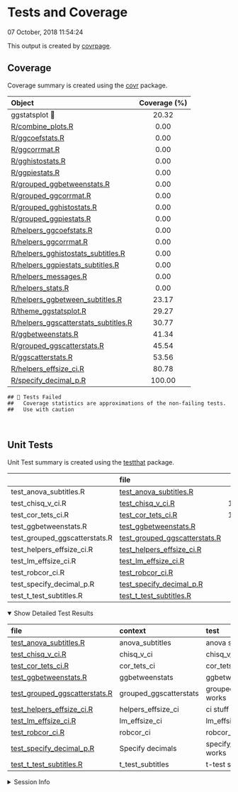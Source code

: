 Tests and Coverage
================
07 October, 2018 11:54:24

This output is created by
[covrpage](https://github.com/yonicd/covrpage).

## Coverage

Coverage summary is created using the
[covr](https://github.com/r-lib/covr)
package.

| Object                                                                            | Coverage (%) |
| :-------------------------------------------------------------------------------- | :----------: |
| ggstatsplot 🔴                                                                     |    20.32     |
| [R/combine\_plots.R](../R/combine_plots.R)                                        |     0.00     |
| [R/ggcoefstats.R](../R/ggcoefstats.R)                                             |     0.00     |
| [R/ggcorrmat.R](../R/ggcorrmat.R)                                                 |     0.00     |
| [R/gghistostats.R](../R/gghistostats.R)                                           |     0.00     |
| [R/ggpiestats.R](../R/ggpiestats.R)                                               |     0.00     |
| [R/grouped\_ggbetweenstats.R](../R/grouped_ggbetweenstats.R)                      |     0.00     |
| [R/grouped\_ggcorrmat.R](../R/grouped_ggcorrmat.R)                                |     0.00     |
| [R/grouped\_gghistostats.R](../R/grouped_gghistostats.R)                          |     0.00     |
| [R/grouped\_ggpiestats.R](../R/grouped_ggpiestats.R)                              |     0.00     |
| [R/helpers\_ggcoefstats.R](../R/helpers_ggcoefstats.R)                            |     0.00     |
| [R/helpers\_ggcorrmat.R](../R/helpers_ggcorrmat.R)                                |     0.00     |
| [R/helpers\_gghistostats\_subtitles.R](../R/helpers_gghistostats_subtitles.R)     |     0.00     |
| [R/helpers\_ggpiestats\_subtitles.R](../R/helpers_ggpiestats_subtitles.R)         |     0.00     |
| [R/helpers\_messages.R](../R/helpers_messages.R)                                  |     0.00     |
| [R/helpers\_stats.R](../R/helpers_stats.R)                                        |     0.00     |
| [R/helpers\_ggbetween\_subtitles.R](../R/helpers_ggbetween_subtitles.R)           |    23.17     |
| [R/theme\_ggstatsplot.R](../R/theme_ggstatsplot.R)                                |    29.27     |
| [R/helpers\_ggscatterstats\_subtitles.R](../R/helpers_ggscatterstats_subtitles.R) |    30.77     |
| [R/ggbetweenstats.R](../R/ggbetweenstats.R)                                       |    41.34     |
| [R/grouped\_ggscatterstats.R](../R/grouped_ggscatterstats.R)                      |    45.54     |
| [R/ggscatterstats.R](../R/ggscatterstats.R)                                       |    53.56     |
| [R/helpers\_effsize\_ci.R](../R/helpers_effsize_ci.R)                             |    80.78     |
| [R/specify\_decimal\_p.R](../R/specify_decimal_p.R)                               |    100.00    |

    ## 🔴 Tests Failed
    ##   Coverage statistics are approximations of the non-failing tests.
    ##   Use with caution

<br>

## Unit Tests

Unit Test summary is created using the
[testthat](https://github.com/r-lib/testthat)
package.

|                                 | file                                                                      |  n |  time | error | failed | skipped | warning |
| ------------------------------- | :------------------------------------------------------------------------ | -: | ----: | ----: | -----: | ------: | ------: |
| test\_anova\_subtitles.R        | [test\_anova\_subtitles.R](testthat/test_anova_subtitles.R)               |  4 | 0.973 |     0 |      0 |       0 |       0 |
| test\_chisq\_v\_ci.R            | [test\_chisq\_v\_ci.R](testthat/test_chisq_v_ci.R)                        | 10 | 0.010 |     0 |      0 |       0 |       0 |
| test\_cor\_tets\_ci.R           | [test\_cor\_tets\_ci.R](testthat/test_cor_tets_ci.R)                      | 12 | 0.013 |     0 |      0 |       0 |       0 |
| test\_ggbetweenstats.R          | [test\_ggbetweenstats.R](testthat/test_ggbetweenstats.R)                  |  1 | 1.318 |     0 |      0 |       1 |       0 |
| test\_grouped\_ggscatterstats.R | [test\_grouped\_ggscatterstats.R](testthat/test_grouped_ggscatterstats.R) |  1 | 0.129 |     0 |      0 |       0 |       0 |
| test\_helpers\_effsize\_ci.R    | [test\_helpers\_effsize\_ci.R](testthat/test_helpers_effsize_ci.R)        |  5 | 0.006 |     0 |      0 |       0 |       0 |
| test\_lm\_effsize\_ci.R         | [test\_lm\_effsize\_ci.R](testthat/test_lm_effsize_ci.R)                  |  9 | 0.010 |     0 |      2 |       0 |       0 |
| test\_robcor\_ci.R              | [test\_robcor\_ci.R](testthat/test_robcor_ci.R)                           |  8 | 0.008 |     0 |      0 |       0 |       0 |
| test\_specify\_decimal\_p.R     | [test\_specify\_decimal\_p.R](testthat/test_specify_decimal_p.R)          |  3 | 0.002 |     0 |      0 |       0 |       0 |
| test\_t\_test\_subtitles.R      | [test\_t\_test\_subtitles.R](testthat/test_t_test_subtitles.R)            |  1 | 0.632 |     0 |      0 |       0 |       0 |

<details open>

<summary> Show Detailed Test Results
</summary>

| file                                                                             | context                 | test                          | status  |  n |  time |
| :------------------------------------------------------------------------------- | :---------------------- | :---------------------------- | :------ | -: | ----: |
| [test\_anova\_subtitles.R](testthat/test_anova_subtitles.R#L30_L33)              | anova\_subtitles        | anova subtitles work          | PASS    |  4 | 0.973 |
| [test\_chisq\_v\_ci.R](testthat/test_chisq_v_ci.R#L36)                           | chisq\_v\_ci            | chisq\_v\_ci works            | PASS    | 10 | 0.010 |
| [test\_cor\_tets\_ci.R](testthat/test_cor_tets_ci.R#L36)                         | cor\_tets\_ci           | cor\_tets\_ci works           | PASS    | 12 | 0.013 |
| [test\_ggbetweenstats.R](testthat/test_ggbetweenstats.R#L17_L20)                 | ggbetweenstats          | ggbetweenstats works          | SKIPPED |  1 | 1.318 |
| [test\_grouped\_ggscatterstats.R](testthat/test_grouped_ggscatterstats.R#L7_L15) | grouped\_ggscatterstats | grouped\_ggscatterstats works | PASS    |  1 | 0.129 |
| [test\_helpers\_effsize\_ci.R](testthat/test_helpers_effsize_ci.R#L54)           | helpers\_effsize\_ci    | ci stuff works                | PASS    |  5 | 0.006 |
| [test\_lm\_effsize\_ci.R](testthat/test_lm_effsize_ci.R#L54)                     | lm\_effsize\_ci         | lm\_effsize\_ci works         | FAILED  |  9 | 0.010 |
| [test\_robcor\_ci.R](testthat/test_robcor_ci.R#L32)                              | robcor\_ci              | robcor\_ci works              | PASS    |  8 | 0.008 |
| [test\_specify\_decimal\_p.R](testthat/test_specify_decimal_p.R#L11)             | Specify decimals        | specify\_decimal\_p works     | PASS    |  3 | 0.002 |
| [test\_t\_test\_subtitles.R](testthat/test_t_test_subtitles.R#L38_L42)           | t\_test\_subtitles      | t-test subtitles work         | PASS    |  1 | 0.632 |

</details>

<details>

<summary> Session Info </summary>

| Field    | Value                               |
| :------- | :---------------------------------- |
| Version  | R version 3.5.1 (2018-07-02)        |
| Platform | x86\_64-apple-darwin15.6.0 (64-bit) |
| Running  | macOS High Sierra 10.13.6           |
| Language | en\_US                              |
| Timezone | America/New\_York                   |

| Package  | Version    |
| :------- | :--------- |
| testthat | 2.0.0.9000 |
| covr     | 3.2.0      |
| covrpage | 0.0.60     |

</details>

<!--- Final Status : error/failed --->
